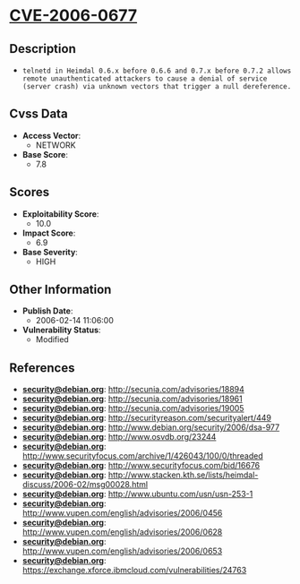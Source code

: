 
# [CVE-2006-0677](https://cve.mitre.org/cgi-bin/cvename.cgi?name=CVE-2006-0677)

## Description

- `telnetd in Heimdal 0.6.x before 0.6.6 and 0.7.x before 0.7.2 allows remote unauthenticated attackers to cause a denial of service (server crash) via unknown vectors that trigger a null dereference.`

## Cvss Data

- **Access Vector**:
  - NETWORK
- **Base Score**:
  - 7.8

## Scores

- **Exploitability Score**:
  - 10.0
- **Impact Score**:
  - 6.9
- **Base Severity**:
  - HIGH

## Other Information

- **Publish Date**:
  - 2006-02-14 11:06:00
- **Vulnerability Status**:
  - Modified

## References

- **security@debian.org**: http://secunia.com/advisories/18894
- **security@debian.org**: http://secunia.com/advisories/18961
- **security@debian.org**: http://secunia.com/advisories/19005
- **security@debian.org**: http://securityreason.com/securityalert/449
- **security@debian.org**: http://www.debian.org/security/2006/dsa-977
- **security@debian.org**: http://www.osvdb.org/23244
- **security@debian.org**: http://www.securityfocus.com/archive/1/426043/100/0/threaded
- **security@debian.org**: http://www.securityfocus.com/bid/16676
- **security@debian.org**: http://www.stacken.kth.se/lists/heimdal-discuss/2006-02/msg00028.html
- **security@debian.org**: http://www.ubuntu.com/usn/usn-253-1
- **security@debian.org**: http://www.vupen.com/english/advisories/2006/0456
- **security@debian.org**: http://www.vupen.com/english/advisories/2006/0628
- **security@debian.org**: http://www.vupen.com/english/advisories/2006/0653
- **security@debian.org**: https://exchange.xforce.ibmcloud.com/vulnerabilities/24763
